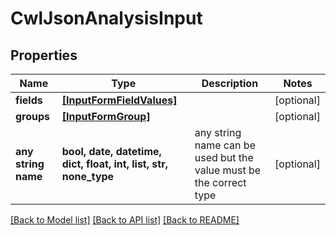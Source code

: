 # CwlJsonAnalysisInput


## Properties
Name | Type | Description | Notes
------------ | ------------- | ------------- | -------------
**fields** | [**[InputFormFieldValues]**](InputFormFieldValues.md) |  | [optional] 
**groups** | [**[InputFormGroup]**](InputFormGroup.md) |  | [optional] 
**any string name** | **bool, date, datetime, dict, float, int, list, str, none_type** | any string name can be used but the value must be the correct type | [optional]

[[Back to Model list]](../README.md#documentation-for-models) [[Back to API list]](../README.md#documentation-for-api-endpoints) [[Back to README]](../README.md)


